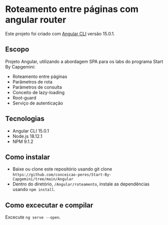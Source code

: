 # Roteamento entre páginas com angular router

Este projeto foi criado com [Angular CLI](https://github.com/angular/angular-cli) versão 15.0.1.

## Escopo
Projeto Angular, utilizando a abordagem SPA para os labs do programa Start By Capgemini:

* Roteamento entre páginas
* Parâmetros de rota
* Parâmetros de consulta
* Conceito de lazy-loading
* Root-guard
* Serviço de autenticação 

## Tecnologias
* Angular CLI 15.0.1
* Node.js 18.12.1
* NPM 9.1.2

## Como instalar
* Baixe ou clone este repositório usando git clone `https://github.com/conceicao-peres/Start-By-Capgemini/tree/main/Angular`
* Dentro do diretório, `/Angular/roteamento`, instale as dependências usando `npm install`.

## Como excecutar e compilar

Excecute `ng serve --open`.  
